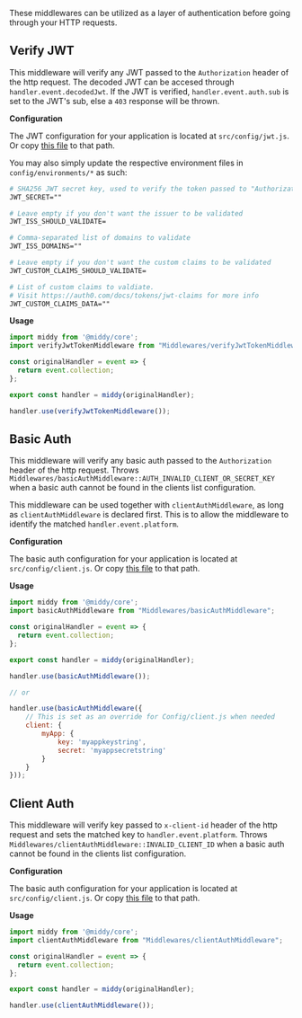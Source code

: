 These middlewares can be utilized as a layer of authentication before going through your HTTP requests.

## Verify JWT

This middleware will verify any JWT passed to the `Authorization` header of the http request. The decoded JWT can be accesed through `handler.event.decodedJwt`. If the JWT is verified, `handler.event.auth.sub` is set to the JWT's sub, else a `403` response will be thrown.

**Configuration**

The JWT configuration for your application is located at `src/config/jwt.js`. Or copy [this file](https://raw.githubusercontent.com/reflex-media/lesgo/master/src/config/jwt.js) to that path.

You may also simply update the respective environment files in `config/environments/*` as such:

```apache
# SHA256 JWT secret key, used to verify the token passed to "Authorization" header
JWT_SECRET=""

# Leave empty if you don't want the issuer to be validated
JWT_ISS_SHOULD_VALIDATE=

# Comma-separated list of domains to validate
JWT_ISS_DOMAINS=""

# Leave empty if you don't want the custom claims to be validated
JWT_CUSTOM_CLAIMS_SHOULD_VALIDATE=

# List of custom claims to valdiate.
# Visit https://auth0.com/docs/tokens/jwt-claims for more info
JWT_CUSTOM_CLAIMS_DATA=""
```

**Usage**

```js
import middy from '@middy/core';
import verifyJwtTokenMiddleware from "Middlewares/verifyJwtTokenMiddleware";

const originalHandler = event => {
  return event.collection;
};

export const handler = middy(originalHandler);

handler.use(verifyJwtTokenMiddleware());
```

## Basic Auth

This middleware will verify any basic auth passed to the `Authorization` header of the http request. Throws `Middlewares/basicAuthMiddleware::AUTH_INVALID_CLIENT_OR_SECRET_KEY` when a basic auth cannot be found in the clients list configuration.

This middleware can be used together with `clientAuthMiddleware`, as long as `clientAuthMiddleware` is declared first.
This is to allow the middleware to identify the matched `handler.event.platform`.

**Configuration**

The basic auth configuration for your application is located at `src/config/client.js`. Or copy [this file](https://raw.githubusercontent.com/reflex-media/lesgo/master/src/config/client.js) to that path.

**Usage**

```js
import middy from '@middy/core';
import basicAuthMiddleware from "Middlewares/basicAuthMiddleware";

const originalHandler = event => {
  return event.collection;
};

export const handler = middy(originalHandler);

handler.use(basicAuthMiddleware());

// or

handler.use(basicAuthMiddleware({
    // This is set as an override for Config/client.js when needed
    client: {
        myApp: {
            key: 'myappkeystring',
            secret: 'myappsecretstring'
        }
    }
}));
```

## Client Auth

This middleware will verify key passed to `x-client-id` header of the http request and sets the matched key to `handler.event.platform`. Throws `Middlewares/clientAuthMiddleware::INVALID_CLIENT_ID` when a basic auth cannot be found in the clients list configuration.

**Configuration**

The basic auth configuration for your application is located at `src/config/client.js`. Or copy [this file](https://raw.githubusercontent.com/reflex-media/lesgo/master/src/config/client.js) to that path.

**Usage**

```js
import middy from '@middy/core';
import clientAuthMiddleware from "Middlewares/clientAuthMiddleware";

const originalHandler = event => {
  return event.collection;
};

export const handler = middy(originalHandler);

handler.use(clientAuthMiddleware());
```